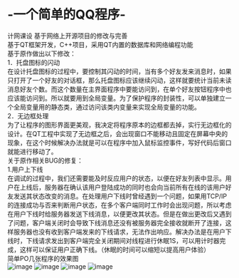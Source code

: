 # -一个简单的QQ程序-
计网课设 基于网络上开源项目的修改与完善<br>
基于QT框架开发，C++项目，采用QT内置的数据库和网络编程功能<br>
基于原作做出以下修改： <br>
1．托盘图标的闪动 <br>
在设计托盘图标的过程中，要控制其闪动的时间，当有多个好友发来消息时，如果只打开了一个好友的对话框，那么托盘图标应该继续闪动，这样就要统计当前未读消息好友个数。而这个数量在主界面程序中要能访问到，在单个好友按钮程序中也应该能访问到。所以就要用到全局变量。为了保护程序的封装性，可以单独建立一个全局变量用的静态类，通过访问该类内变量来实现全局变量的功能。 <br>
2．无边框处理 <br>
为了让程序的图形界面更美观，我决定将程序原本的边框都去掉，实行无边框化的设计。在QT工程中实现了无边框之后，会出现窗口不能移动且固定在屏幕中央的现象，在这个时候解决办法就是可以在程序中加入鼠标监控事件，写好代码后窗口就能进行移动了。 <br>
关于原作相关BUG的修复： <br>
1.用户上下线 <br>
在调试的过程中，我们还需要能及时反应用户的状态，以便在好友列表中显示。用户在上线后，服务器在确认该用户登陆成功的同时也会向当前所有在线的该用户好友发送其状态改变的消息。在处理用户下线时曾经遇到一个问题，如果用TCP/IP的连接成功与否来判断用户状态，在多个客户端同时工作时会出现问题，所以考虑在用户下线时给服务器发送下线消息，以便更改其状态。但是在做出更改后又遇到了问题，客户端关闭时会导致下线消息还没有被服务器完全接收就断开了连接，这样服务器也没有收到客户端发来的下线请求，无法作出响应。解决办法是在用户下线时，下线请求发出到客户端完全关闭期间对线程进行休眠1S，可以用计时器完成，这样可以保证用户正确下线。（休眠的时间可以缩短以提高用户体验） 
<br> 简单PO几张程序的效果图 <br>
 ![image](https://github.com/Lin-von/-QQ-/pics/2.jpg)
 ![image](https://github.com/Lin-von/-QQ-/pics/4.jpg)
  ![image](https://github.com/Lin-von/-QQ-/pics/5.jpg)
   ![image](https://github.com/Lin-von/-QQ-/pics/8.jpg)

